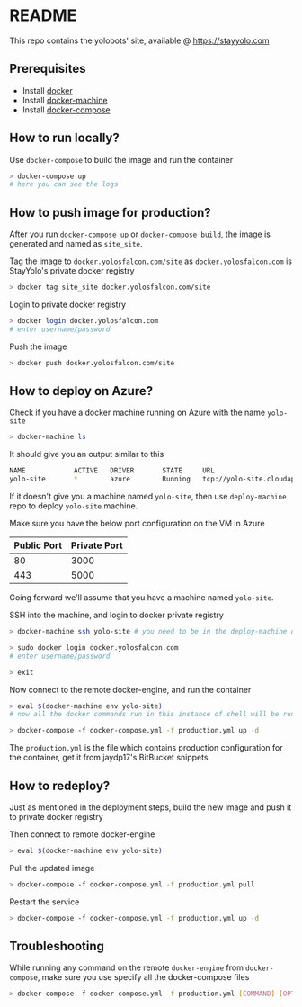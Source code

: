 # README
This repo contains the yolobots' site, available @ https://stayyolo.com

## Prerequisites
- Install [docker](https://docs.docker.com/engine/installation/linux/ubuntulinux/)
- Install [docker-machine](https://docs.docker.com/machine/install-machine/)
- Install [docker-compose](https://docs.docker.com/compose/install/)

## How to run locally?
Use `docker-compose` to build the image and run the container
```sh
> docker-compose up
# here you can see the logs
```

## How to push image for production?
After you run `docker-compose up` or `docker-compose build`, the image is generated and named as `site_site`.

Tag the image to `docker.yolosfalcon.com/site` as `docker.yolosfalcon.com` is StayYolo's private docker registry
```sh
> docker tag site_site docker.yolosfalcon.com/site
```

Login to private docker registry
```sh
> docker login docker.yolosfalcon.com
# enter username/password
```

Push the image
```sh
> docker push docker.yolosfalcon.com/site
```

## How to deploy on Azure?
Check if you have a docker machine running on Azure with the name `yolo-site`
```sh
> docker-machine ls
```

It should give you an output similar to this
```sh
NAME            ACTIVE   DRIVER       STATE     URL                                     SWARM   DOCKER    ERRORS
yolo-site       *        azure        Running   tcp://yolo-site.cloudapp.net:2376               v1.10.3
```

If it doesn't give you a machine named `yolo-site`, then use `deploy-machine` repo to deploy `yolo-site` machine.

Make sure you have the below port configuration on the VM in Azure

| Public Port | Private Port |
| ----------- | ------------ |
| 80 | 3000 |
| 443 | 5000 |

Going forward we'll assume that you have a machine named `yolo-site`.

SSH into the machine, and login to docker private registry
```sh
> docker-machine ssh yolo-site # you need to be in the deploy-machine dir for this to work

> sudo docker login docker.yolosfalcon.com
# enter username/password

> exit
```

Now connect to the remote docker-engine, and run the container
```sh
> eval $(docker-machine env yolo-site)
# now all the docker commands run in this instance of shell will be run on the remote docker engine

> docker-compose -f docker-compose.yml -f production.yml up -d
```

The `production.yml` is the file which contains production configuration for the container, get it from jaydp17's BitBucket snippets


## How to redeploy?
Just as mentioned in the deployment steps, build the new image and push it to private docker registry

Then connect to remote docker-engine
```sh
> eval $(docker-machine env yolo-site)
```

Pull the updated image
```sh
> docker-compose -f docker-compose.yml -f production.yml pull
```

Restart the service
```sh
> docker-compose -f docker-compose.yml -f production.yml up -d
```

## Troubleshooting
While running any command on the remote `docker-engine` from `docker-compose`, make sure you use specify all the docker-compose files
```sh
> docker-compose -f docker-compose.yml -f production.yml [COMMAND] [OPTIONS]
```
